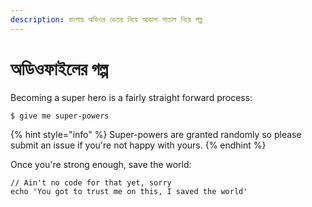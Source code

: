 ```yaml
---
description: বাংলায় অডিওর ভেতর নিয়ে আকাশ পাতাল নিয়ে গল্প
---
```


# অডিওফাইলের গল্প



Becoming a super hero is a fairly straight forward process:

```
$ give me super-powers
```

{% hint style="info" %}
 Super-powers are granted randomly so please submit an issue if you're not happy with yours.
{% endhint %}

Once you're strong enough, save the world:

```
// Ain't no code for that yet, sorry
echo 'You got to trust me on this, I saved the world'
```



